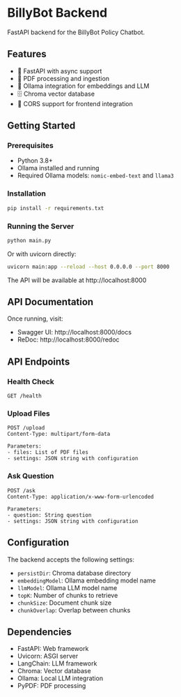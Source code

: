 # BillyBot Backend

FastAPI backend for the BillyBot Policy Chatbot.

## Features

- 🚀 FastAPI with async support
- 📄 PDF processing and ingestion
- 🤖 Ollama integration for embeddings and LLM
- 🗄️ Chroma vector database
- 🔄 CORS support for frontend integration

## Getting Started

### Prerequisites

- Python 3.8+
- Ollama installed and running
- Required Ollama models: `nomic-embed-text` and `llama3`

### Installation

```bash
pip install -r requirements.txt
```

### Running the Server

```bash
python main.py
```

Or with uvicorn directly:

```bash
uvicorn main:app --reload --host 0.0.0.0 --port 8000
```

The API will be available at http://localhost:8000

## API Documentation

Once running, visit:
- Swagger UI: http://localhost:8000/docs
- ReDoc: http://localhost:8000/redoc

## API Endpoints

### Health Check
```
GET /health
```

### Upload Files
```
POST /upload
Content-Type: multipart/form-data

Parameters:
- files: List of PDF files
- settings: JSON string with configuration
```

### Ask Question
```
POST /ask
Content-Type: application/x-www-form-urlencoded

Parameters:
- question: String question
- settings: JSON string with configuration
```

## Configuration

The backend accepts the following settings:

- `persistDir`: Chroma database directory
- `embeddingModel`: Ollama embedding model name
- `llmModel`: Ollama LLM model name
- `topK`: Number of chunks to retrieve
- `chunkSize`: Document chunk size
- `chunkOverlap`: Overlap between chunks

## Dependencies

- FastAPI: Web framework
- Uvicorn: ASGI server
- LangChain: LLM framework
- Chroma: Vector database
- Ollama: Local LLM integration
- PyPDF: PDF processing
